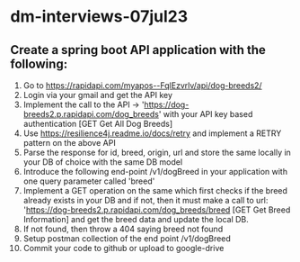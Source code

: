 # dm-interviews-07jul23

## Create a spring boot API application with the following:

1) Go to https://rapidapi.com/myapos--FqlEzvrlv/api/dog-breeds2/
2) Login via your gmail and get the API key
3) Implement the call to the API -> 'https://dog-breeds2.p.rapidapi.com/dog_breeds' with your API key based authentication [GET Get All Dog Breeds]
4) Use https://resilience4j.readme.io/docs/retry and implement a RETRY pattern on the above API
4) Parse the response for id, breed, origin, url and store the same locally in your DB of choice with the same DB model
5) Introduce the following end-point /v1/dogBreed in your application with one query parameter called 'breed' 
6) Implement a GET operation on the same which first checks if the breed already exists in your DB and if not, then it must make a call to url: 'https://dog-breeds2.p.rapidapi.com/dog_breeds/breed [GET Get Breed Information] and get the breed data and update the local DB.
7) If not found, then throw a 404 saying breed not found
8) Setup postman collection of the end point /v1/dogBreed
9) Commit your code to github or upload to google-drive
